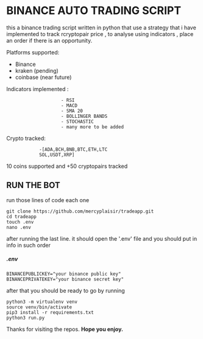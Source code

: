 # BINANCE AUTO TRADING SCRIPT

this a binance trading script written in python that use a
strategy that i have implemented to track rcryptopair price
, to analyse using indicators , place an order if there is
an opportunity.

Platforms supported:

- Binance
- kraken (pending)
- coinbase (near future)

Indicators implemented :

                        - RSI
                        - MACD
                        - SMA 20
                        - BOLLINGER BANDS
                        - STOCHASTIC
                        - many more to be added
Crypto tracked:

                -[ADA,BCH,BNB,BTC,ETH,LTC
                SOL,USDT,XRP]

10 coins supported and +50 cryptopairs tracked

## RUN THE BOT

run those lines of code each one

    git clone https://github.com/mercyplaisir/tradeapp.git
    cd tradeapp
    touch .env
    nano .env

after running the last line. it should open the '.env' file and you should put in info in such order

#####  .env

    BINANCEPUBLICKEY="your binance public key"
    BINANCEPRIVATEKEY="your binance secret key"

after that you should be ready to go by running

    python3 -m virtualenv venv
    source venv/bin/activate
    pip3 install -r requirements.txt
    python3 run.py

Thanks for visiting the repos.
**Hope you enjoy.**
